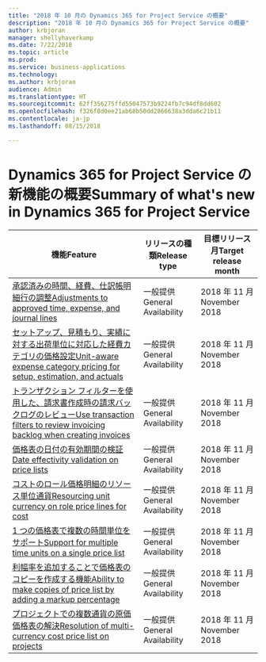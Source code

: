 ```yaml
---
title: "2018 年 10 月の Dynamics 365 for Project Service の概要"
description: "2018 年 10 月の Dynamics 365 for Project Service の概要"
author: krbjoran
manager: shellyhaverkamp
ms.date: 7/22/2018
ms.topic: article
ms.prod: 
ms.service: business-applications
ms.technology: 
ms.author: krbjoran
audience: Admin
ms.translationtype: HT
ms.sourcegitcommit: 62ff356275ffd55047573b9224fb7c94df8dd602
ms.openlocfilehash: f326f8d0ee21ab68b50dd2866638a3dda6c21b11
ms.contentlocale: ja-jp
ms.lasthandoff: 08/15/2018

---
```

#  <a name="summary-of-whats-new-in-dynamics-365-for-project-service"></a><span data-ttu-id="5fa67-103">Dynamics 365 for Project Service の新機能の概要</span><span class="sxs-lookup"><span data-stu-id="5fa67-103">Summary of what's new in Dynamics 365 for Project Service</span></span>




| <span data-ttu-id="5fa67-104">機能</span><span class="sxs-lookup"><span data-stu-id="5fa67-104">Feature</span></span>                                                                                                                                                                                                 | <span data-ttu-id="5fa67-105">リリースの種類</span><span class="sxs-lookup"><span data-stu-id="5fa67-105">Release type</span></span> | <span data-ttu-id="5fa67-106">目標リリース月</span><span class="sxs-lookup"><span data-stu-id="5fa67-106">Target release month</span></span> |
|---------------------------------------------------------------------------------------------------------------------------------------------------------------------------------------------------------|--------------|----------------------|
| [<span data-ttu-id="5fa67-107">承認済みの時間、経費、仕訳帳明細行の調整</span><span class="sxs-lookup"><span data-stu-id="5fa67-107">Adjustments   to approved time, expense, and journal lines</span></span>](../project-service/customer-driven-enhancements/adjustments-approved-time-expense-journal-lines.md)                                       | <span data-ttu-id="5fa67-108">一般提供</span><span class="sxs-lookup"><span data-stu-id="5fa67-108">General Availability</span></span>           | <span data-ttu-id="5fa67-109">2018 年 11 月</span><span class="sxs-lookup"><span data-stu-id="5fa67-109">November 2018</span></span>          |
| [<span data-ttu-id="5fa67-110">セットアップ、見積もり、実績に対する出荷単位に対応した経費カテゴリの価格設定</span><span class="sxs-lookup"><span data-stu-id="5fa67-110">Unit-aware   expense category pricing for setup, estimation, and actuals</span></span>](../project-service/customer-driven-enhancements/unit-aware-expense-category-pricing-setup-estimation-actuals.md)           | <span data-ttu-id="5fa67-111">一般提供</span><span class="sxs-lookup"><span data-stu-id="5fa67-111">General Availability</span></span>           | <span data-ttu-id="5fa67-112">2018 年 11 月</span><span class="sxs-lookup"><span data-stu-id="5fa67-112">November 2018</span></span>          |
| [<span data-ttu-id="5fa67-113">トランザクション フィルターを使用した、請求書作成時の請求バックログのレビュー</span><span class="sxs-lookup"><span data-stu-id="5fa67-113">Use transaction filters to review invoicing backlog when creating invoices</span></span>](../project-service/customer-driven-enhancements/use-transaction-filters-review-invoicing-backlog-creating-invoices.md) | <span data-ttu-id="5fa67-114">一般提供</span><span class="sxs-lookup"><span data-stu-id="5fa67-114">General Availability</span></span>           | <span data-ttu-id="5fa67-115">2018 年 11 月</span><span class="sxs-lookup"><span data-stu-id="5fa67-115">November 2018</span></span>          |
| [<span data-ttu-id="5fa67-116">価格表の日付の有効期間の検証</span><span class="sxs-lookup"><span data-stu-id="5fa67-116">Date effectivity validation on price lists</span></span>](../project-service/customer-driven-enhancements/date-effectivity-validations.md)                                                                       | <span data-ttu-id="5fa67-117">一般提供</span><span class="sxs-lookup"><span data-stu-id="5fa67-117">General Availability</span></span>           | <span data-ttu-id="5fa67-118">2018 年 11 月</span><span class="sxs-lookup"><span data-stu-id="5fa67-118">November 2018</span></span>          |
| [<span data-ttu-id="5fa67-119">コストのロール価格明細のリソース単位通貨</span><span class="sxs-lookup"><span data-stu-id="5fa67-119">Resourcing unit currency on role price lines for cost</span></span>](../project-service/customer-driven-enhancements/resourcing-unit-currency-on-pricelist-lines.md)                                             | <span data-ttu-id="5fa67-120">一般提供</span><span class="sxs-lookup"><span data-stu-id="5fa67-120">General Availability</span></span>           | <span data-ttu-id="5fa67-121">2018 年 11 月</span><span class="sxs-lookup"><span data-stu-id="5fa67-121">November 2018</span></span>          |
| [<span data-ttu-id="5fa67-122">1 つの価格表で複数の時間単位をサポート</span><span class="sxs-lookup"><span data-stu-id="5fa67-122">Support for multiple time units on a single price list</span></span>](../project-service/customer-driven-enhancements/Support-for-timeunit-for-resource-pricing.md)                                              | <span data-ttu-id="5fa67-123">一般提供</span><span class="sxs-lookup"><span data-stu-id="5fa67-123">General Availability</span></span>           | <span data-ttu-id="5fa67-124">2018 年 11 月</span><span class="sxs-lookup"><span data-stu-id="5fa67-124">November 2018</span></span>          |
| [<span data-ttu-id="5fa67-125">利幅率を追加することで価格表のコピーを作成する機能</span><span class="sxs-lookup"><span data-stu-id="5fa67-125">Ability to make copies of price list by adding a markup percentage</span></span>](../project-service/customer-driven-enhancements/Copies-of-price-list-adding-markup.md)                                         | <span data-ttu-id="5fa67-126">一般提供</span><span class="sxs-lookup"><span data-stu-id="5fa67-126">General Availability</span></span>           | <span data-ttu-id="5fa67-127">2018 年 11 月</span><span class="sxs-lookup"><span data-stu-id="5fa67-127">November 2018</span></span>          |
| [<span data-ttu-id="5fa67-128">プロジェクトでの複数通貨の原価価格表の解決</span><span class="sxs-lookup"><span data-stu-id="5fa67-128">Resolution of multi-currency cost price list on projects</span></span>](../project-service/customer-driven-enhancements/Resolution-of-cost-price-list-for-projects.md)                                           | <span data-ttu-id="5fa67-129">一般提供</span><span class="sxs-lookup"><span data-stu-id="5fa67-129">General Availability</span></span>           | <span data-ttu-id="5fa67-130">2018 年 11 月</span><span class="sxs-lookup"><span data-stu-id="5fa67-130">November 2018</span></span>          |

